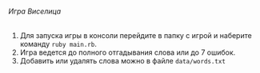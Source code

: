 ###### Игра Виселица

1. Для запуска игры в консоли перейдите в папку с игрой и наберите команду `ruby main.rb`.
2. Игра ведется до полного отгадывания слова или до 7 ошибок.
3. Добавить или удалять слова можно в файле `data/words.txt`
